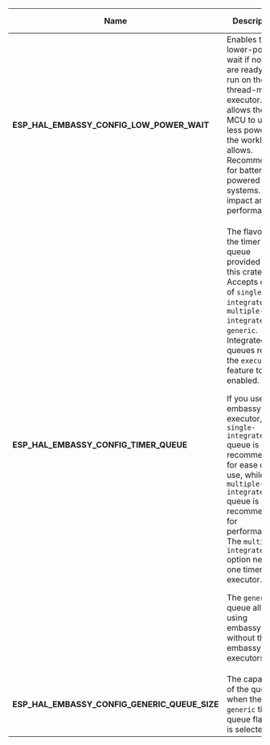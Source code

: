 
| Name | Description | Default value | Allowed value |
|------|-------------|---------------|---------------|
|**ESP_HAL_EMBASSY_CONFIG_LOW_POWER_WAIT**|Enables the lower-power wait if no tasks are ready to run on the thread-mode executor. This allows the MCU to use less power if the workload allows. Recommended for battery-powered systems. May impact analog performance.|true|-
|**ESP_HAL_EMBASSY_CONFIG_TIMER_QUEUE**|<p>The flavour of the timer queue provided by this crate. Accepts one of `single-integrated`, `multiple-integrated` or `generic`. Integrated queues require the `executors` feature to be enabled.</p><p>If you use embassy-executor, the `single-integrated` queue is recommended for ease of use, while the `multiple-integrated` queue is recommended for performance. The `multiple-integrated` option needs one timer per executor.</p><p>The `generic` queue allows using embassy-time without the embassy executors.</p>|single-integrated|-
|**ESP_HAL_EMBASSY_CONFIG_GENERIC_QUEUE_SIZE**|The capacity of the queue when the `generic` timer queue flavour is selected.|64|Positive integer
